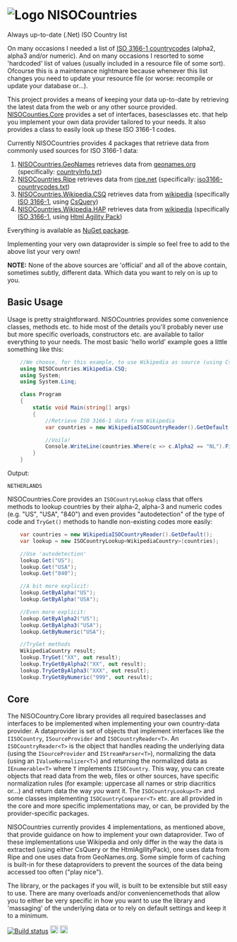 # ![Logo](https://raw.githubusercontent.com/RobThree/NISOCountries/master/NISOCountries.Core/Resources/ISO64.png) NISOCountries
Always up-to-date (.Net) ISO Country list

On many occasions I needed a list of [ISO 3166-1 countrycodes](https://en.wikipedia.org/wiki/ISO_3166-1) (alpha2, alpha3 and/or numeric). And on many occasions I resorted to some 'hardcoded' list of values (usually included in a resource file of some sort). Ofcourse this is a maintenance nightmare because whenever this list changes you need to update your resource file (or worse: recompile or update your database or...). 

This project provides a means of keeping your data up-to-date by retrieving the latest data from the web or any other source provided. [NISOCounties.Core](https://github.com/RobThree/NISOCountries/tree/master/NISOCountries.Core) provides a set of interfaces, basesclasses etc. that help you implement your own data provider tailored to your needs. It also provides a class to easily look up these ISO 3166-1 codes.

Currently NISOCountries provides 4 packages that retrieve data from commonly used sources for ISO 3166-1 data:

1. [NISOCountries.GeoNames](https://github.com/RobThree/NISOCountries/tree/master/NISOCountries.GeoNames) retrieves data from [geonames.org](http://geonames.org) (specifically: [countryInfo.txt](http://download.geonames.org/export/dump/countryInfo.txt))
2. [NISOCountries.Ripe](https://github.com/RobThree/NISOCountries/tree/master/NISOCountries.Ripe) retrieves data from [ripe.net](https://www.ripe.net/) (specifically: [iso3166-countrycodes.txt](ftp://ftp.ripe.net/iso3166-countrycodes.txt))
3. [NISOCountries.Wikipedia.CSQ](https://github.com/RobThree/NISOCountries/tree/master/NISOCountries.Wikipedia.CSQ) retrieves data from [wikipedia](http://wikipedia.org/) (specifically [ISO 3166-1](https://en.wikipedia.org/wiki/ISO_3166-1), using [CsQuery](https://github.com/jamietre/CsQuery))
4. [NISOCountries.Wikipedia.HAP](https://github.com/RobThree/NISOCountries/tree/master/NISOCountries.Wikipedia.HAP) retrieves data from [wikipedia](http://wikipedia.org/) (specifically [ISO 3166-1](https://en.wikipedia.org/wiki/ISO_3166-1), using [Html Agility Pack](http://htmlagilitypack.codeplex.com/))

Everything is available as [NuGet package](https://www.nuget.org/packages?q=nisocountries).

Implementing your very own dataprovider is simple so feel free to add to the above list your very own!

**NOTE:** None of the above sources are 'official' and all of the above contain, sometimes subtly, different data. Which data you want to rely on is up to you.

## Basic Usage

Usage is pretty straightforward. NISOCountries provides some convenience classes, methods etc. to hide most of the details you'll probably never use but more specific overloads, constructors etc. are available to tailor everything to your needs. The most basic 'hello world' example goes a little something like this:

````c#
    //We choose, for this example, to use Wikipedia as source (using CsQuery)
    using NISOCountries.Wikipedia.CSQ;
    using System;
    using System.Linq;

    class Program
    {
        static void Main(string[] args)
        {
            //Retrieve ISO 3166-1 data from Wikipedia
            var countries = new WikipediaISOCountryReader().GetDefault();

            //Voila!
            Console.WriteLine(countries.Where(c => c.Alpha2 == "NL").First().CountryName);
        }
    }
````
Output:
````
NETHERLANDS
````

NISOCountries.Core provides an `ISOCountryLookup` class that offers methods to lookup countries by their alpha-2, alpha-3 and numeric codes (e.g. "US", "USA", "840") and even provides "autodetection" of the type of code and `TryGet()` methods to handle non-existing codes more easily:

````c#
    var countries = new WikipediaISOCountryReader().GetDefault();
    var lookup = new ISOCountryLookup<WikipediaCountry>(countries);

    //Use 'autodetection'
    lookup.Get("US");
    lookup.Get("USA");
    lookup.Get("840");

    //A bit more explicit:
    lookup.GetByAlpha("US");
    lookup.GetByAlpha("USA");

    //Even more explicit:
    lookup.GetByAlpha2("US");
    lookup.GetByAlpha3("USA");
    lookup.GetByNumeric("USA");

    //TryGet methods
    WikipediaCountry result;
    lookup.TryGet("XX", out result);
    lookup.TryGetByAlpha2("XX", out result);
    lookup.TryGetByAlpha3("XXX", out result);
    lookup.TryGetByNumeric("999", out result);
````

## Core

The NISOCountry.Core library provides all required baseclasses and interfaces to be implemented when implementing your own country-data provider. A dataprovider is set of objects that implement interfaces like the `IISOCountry`, `ISourceProvider` and `ISOCountryReader<T>`. An `ISOCountryReader<T>` is the object that handles reading the underlying data (using the `ISourceProvider` and `IStreamParser<T>`), normalizing the data (using an `IValueNormalizer<T>`) and returning the normalized data as `IEnumerable<T>` where `T` implements `IISOCountry`. This way, you can create objects that read data from the web, files or other sources, have specific normalization rules (for example: uppercase all names or strip diacritics or...) and return data the way *you* want it. The `ISOCountryLookup<T>` and some classes implementing `ISOCountryComparer<T>` etc. are all provided in the core and more specific implementations may, or can, be provided by the provider-specific packages.

NISOCountries currently provides 4 implementations, as mentioned above, that provide guidance on how to implement your own dataprovider. Two of these implementations use Wikipedia and only differ in the way the data is extracted (using either CsQuery or the HtmlAgilityPack), one uses data from Ripe and one uses data from GeoNames.org. Some simple form of caching is built-in for these dataproviders to prevent the sources of the data being accessed too often ("play nice").

The library, or the packages if you will, is built to be extensible but still easy to use. There are many overloads and/or conveniencemethods that allow you to either be very specific in how you want to use the library and 'massaging' of the underlying data or to rely on default settings and keep it to a minimum.

[![Build status](https://ci.appveyor.com/api/projects/status/bnrsj4uyo3hggh9m)](https://ci.appveyor.com/project/RobIII/nisocountries) <a href="https://www.nuget.org/packages/NISOCountries.Core/"><img src="http://img.shields.io/nuget/v/NISOCountries.Core.svg?style=flat-square" alt="NuGet version" height="18"></a> <a href="https://www.nuget.org/packages/NISOCountries.Core/"><img src="http://img.shields.io/nuget/dt/NISOCountries.Core.svg?style=flat-square" alt="NuGet version" height="18"></a>
